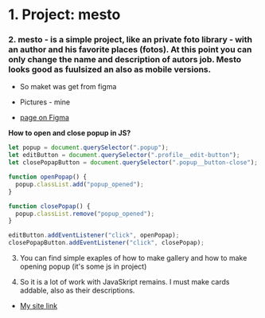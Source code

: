 # 1. Project: mesto

### 2. mesto - is a simple project, like an private foto library - with an author and his favorite places (fotos). At this point you can only change the name and description of autors job. Mesto looks good as fuulsized an also as mobile versions.

* So maket was get from figma
* Pictures - mine

* [page on Figma](https://www.figma.com/file/2cn9N9jSkmxD84oJik7xL7/JavaScript.-Sprint-4?node-id=0%3A1)

__How to open and close popup in JS?__
```js
let popup = document.querySelector(".popup");
let editButton = document.querySelector(".profile__edit-button");
let closePopapButton = document.querySelector(".popup__button-close");

function openPopap() {
  popup.classList.add("popup_opened");
}

function closePopap() {
  popup.classList.remove("popup_opened");
}

editButton.addEventListener("click", openPopap);
closePopapButton.addEventListener("click", closePopap);
```

3. You can find simple exaples of how to make gallery and how to make opening popup (it's some js in project)

4. So it is a lot of work with JavaSkript remains. I must make cards addable, also as their descriptions.

* [My site link](https://stereojim.github.io/mesto/)

